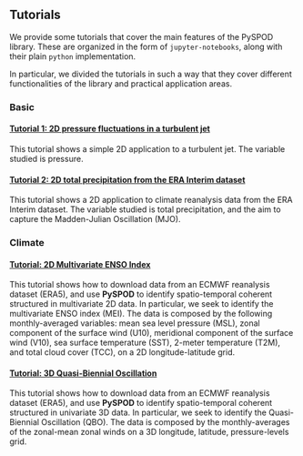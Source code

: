 ## Tutorials

We provide some tutorials that cover the main features of the
PySPOD library. These are organized in the form of `jupyter-notebooks`,
along with their plain `python` implementation.

In particular, we divided the tutorials in such a way that
they cover different functionalities of the library and practical
application areas.

### Basic

#### [Tutorial 1: 2D pressure fluctuations in a turbulent jet](tutorial1/tutorial1.ipynb)

This tutorial shows a simple 2D application to a turbulent jet.
The variable studied is pressure.


#### [Tutorial 2: 2D total precipitation from the ERA Interim dataset](tutorial2/tutorial2.ipynb)

This tutorial shows a 2D application to climate reanalysis data from the
ERA Interim dataset. The variable studied is total precipitation, and the
aim to capture the Madden-Julian Oscillation (MJO).

### Climate

#### [Tutorial: 2D Multivariate ENSO Index](climate/ERA5_MEI_2D/ERA5_MEI_2D.ipynb)

This tutorial shows how to download data from an ECMWF reanalysis dataset (ERA5),
and use **PySPOD** to identify spatio-temporal coherent structured in multivariate
2D data. In particular, we seek to identify the multivariate ENSO index (MEI).
The data is composed by the following monthly-averaged variables: mean sea level
pressure (MSL), zonal component of the surface wind (U10), meridional component
of the surface wind (V10), sea surface temperature (SST), 2-meter temperature
(T2M), and total cloud cover (TCC), on a 2D longitude-latitude grid.

#### [Tutorial: 3D Quasi-Biennial Oscillation](climate/ERA5_QBO_3D/ERA5_QBO_3D.ipynb)

This tutorial shows how to download data from an ECMWF reanalysis dataset (ERA5),
and use **PySPOD** to identify spatio-temporal coherent structured in univariate
3D data. In particular, we seek to identify the Quasi-Biennial Oscillation (QBO).
The data is composed by the monthly-averages of the zonal-mean zonal winds
on a 3D longitude, latitude, pressure-levels grid.

